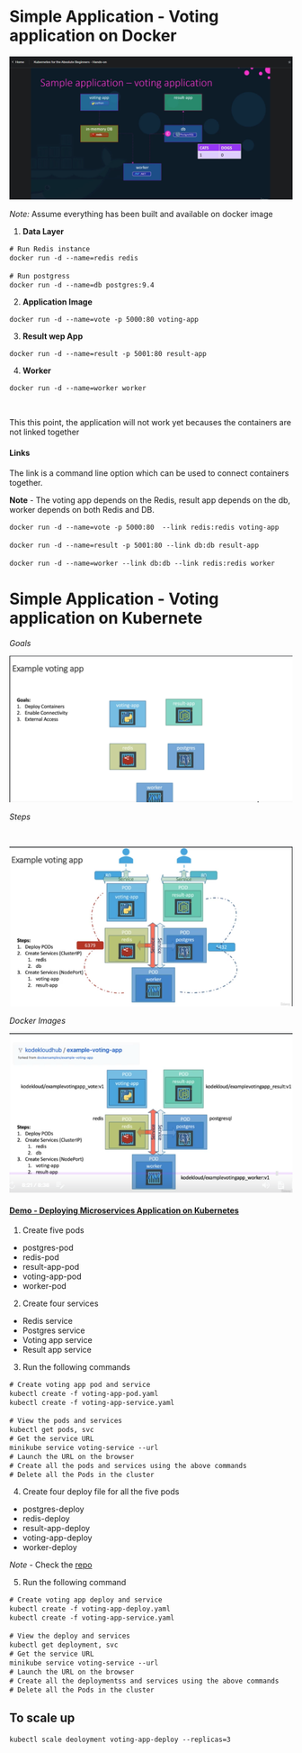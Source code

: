 # Simple Application - Voting application on Docker

![](voting-app.png)

_Note:_ Assume everything has been built and available on docker image

1. **Data Layer**

```
# Run Redis instance
docker run -d --name=redis redis

# Run postgress
docker run -d --name=db postgres:9.4
```

2. **Application Image**

```
docker run -d --name=vote -p 5000:80 voting-app
```

3. **Result wep App**

```
docker run -d --name=result -p 5001:80 result-app
```

4. **Worker**

```
docker run -d --name=worker worker
```

<br>

This this point, the application will not work yet becauses the containers are not linked together

#### Links 

The link is a command line option which can be  used to connect containers together.

**Note** - The voting app depends on the Redis, result app depends on the db, worker depends on both Redis and DB.

```
docker run -d --name=vote -p 5000:80  --link redis:redis voting-app

docker run -d --name=result -p 5001:80 --link db:db result-app

docker run -d --name=worker --link db:db --link redis:redis worker
```

# Simple Application - Voting application on Kubernete

_Goals_
<br>

![](voting-app-on-kubernetes-goal.png)

_Steps_

<br>

![](step.png)

_Docker Images_
<br>

![](docker-image.png)


#### [Demo  - Deploying Microservices Application on Kubernetes](https://github.com/Emmy-github-webdev/microverse-on-kubernetes/tree/voting-app)

1. Create five pods
- postgres-pod
- redis-pod
- result-app-pod
- voting-app-pod
- worker-pod
2. Create four services
- Redis service
- Postgres service
- Voting app service
- Result app service

3. Run the following commands

```
# Create voting app pod and service
kubectl create -f voting-app-pod.yaml
kubectl create -f voting-app-service.yaml

# View the pods and services
kubectl get pods, svc
# Get the service URL
minikube service voting-service --url
# Launch the URL on the browser
# Create all the pods and services using the above commands
# Delete all the Pods in the cluster
```

4. Create four deploy file for all the five pods
- postgres-deploy
- redis-deploy
- result-app-deploy
- voting-app-deploy
- worker-deploy

_Note_ - Check the [repo](https://github.com/Emmy-github-webdev/microverse-on-kubernetes/tree/voting-app)

5. Run the following command

```
# Create voting app deploy and service
kubectl create -f voting-app-deploy.yaml
kubectl create -f voting-app-service.yaml

# View the deploy and services
kubectl get deployment, svc
# Get the service URL
minikube service voting-service --url
# Launch the URL on the browser
# Create all the deploymentss and services using the above commands
# Delete all the Pods in the cluster
```

## To scale up 
```
kubectl scale deoloyment voting-app-deploy --replicas=3
```

